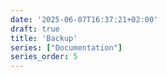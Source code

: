 ```yaml
---
date: '2025-06-07T16:37:21+02:00'
draft: true
title: 'Backup'
series: ["Documentation"]
series_order: 5
---
```

